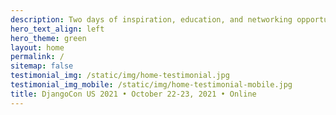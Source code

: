 ```yaml
---
description: Two days of inspiration, education, and networking opportunities.
hero_text_align: left
hero_theme: green
layout: home
permalink: /
sitemap: false
testimonial_img: /static/img/home-testimonial.jpg
testimonial_img_mobile: /static/img/home-testimonial-mobile.jpg
title: DjangoCon US 2021 • October 22-23, 2021 • Online
---
```

